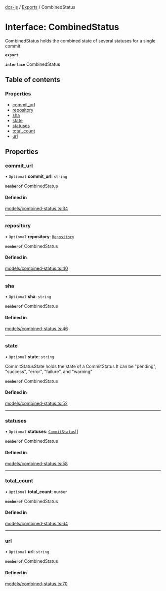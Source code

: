 [dcs-js](../README.md) / [Exports](../modules.md) / CombinedStatus

# Interface: CombinedStatus

CombinedStatus holds the combined state of several statuses for a single commit

**`export`**

**`interface`** CombinedStatus

## Table of contents

### Properties

- [commit\_url](CombinedStatus.md#commit_url)
- [repository](CombinedStatus.md#repository)
- [sha](CombinedStatus.md#sha)
- [state](CombinedStatus.md#state)
- [statuses](CombinedStatus.md#statuses)
- [total\_count](CombinedStatus.md#total_count)
- [url](CombinedStatus.md#url)

## Properties

### <a id="commit_url" name="commit_url"></a> commit\_url

• `Optional` **commit\_url**: `string`

**`memberof`** CombinedStatus

#### Defined in

[models/combined-status.ts:34](https://github.com/unfoldingWord/dcs-js/blob/42a7ab5/models/combined-status.ts#L34)

___

### <a id="repository" name="repository"></a> repository

• `Optional` **repository**: [`Repository`](Repository.md)

**`memberof`** CombinedStatus

#### Defined in

[models/combined-status.ts:40](https://github.com/unfoldingWord/dcs-js/blob/42a7ab5/models/combined-status.ts#L40)

___

### <a id="sha" name="sha"></a> sha

• `Optional` **sha**: `string`

**`memberof`** CombinedStatus

#### Defined in

[models/combined-status.ts:46](https://github.com/unfoldingWord/dcs-js/blob/42a7ab5/models/combined-status.ts#L46)

___

### <a id="state" name="state"></a> state

• `Optional` **state**: `string`

CommitStatusState holds the state of a CommitStatus It can be \"pending\", \"success\", \"error\", \"failure\", and \"warning\"

**`memberof`** CombinedStatus

#### Defined in

[models/combined-status.ts:52](https://github.com/unfoldingWord/dcs-js/blob/42a7ab5/models/combined-status.ts#L52)

___

### <a id="statuses" name="statuses"></a> statuses

• `Optional` **statuses**: [`CommitStatus`](CommitStatus.md)[]

**`memberof`** CombinedStatus

#### Defined in

[models/combined-status.ts:58](https://github.com/unfoldingWord/dcs-js/blob/42a7ab5/models/combined-status.ts#L58)

___

### <a id="total_count" name="total_count"></a> total\_count

• `Optional` **total\_count**: `number`

**`memberof`** CombinedStatus

#### Defined in

[models/combined-status.ts:64](https://github.com/unfoldingWord/dcs-js/blob/42a7ab5/models/combined-status.ts#L64)

___

### <a id="url" name="url"></a> url

• `Optional` **url**: `string`

**`memberof`** CombinedStatus

#### Defined in

[models/combined-status.ts:70](https://github.com/unfoldingWord/dcs-js/blob/42a7ab5/models/combined-status.ts#L70)
